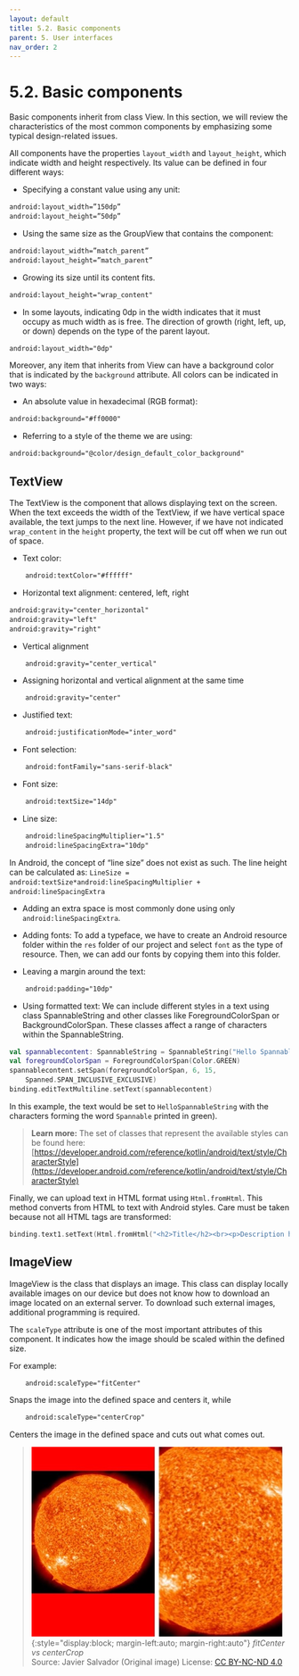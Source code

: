 ```yaml
---
layout: default
title: 5.2. Basic components
parent: 5. User interfaces
nav_order: 2
---
```


# 5.2. Basic components 

Basic components inherit from class View. In this section, we will review the characteristics of the most common components by emphasizing some typical design-related issues.

All components have the properties `layout_width` and `layout_height`, which indicate width and height respectively. Its value can be defined in four different ways: 

- Specifying a constant value using any unit:

```xml
android:layout_width=”150dp”
android:layout_height=”50dp”
```
- Using the same size as the GroupView that contains the component:

```xml
android:layout_width=”match_parent”
android:layout_height=”match_parent”
```

-	Growing its size until its content fits.

```xml
android:layout_height="wrap_content"
```

- In some layouts, indicating 0dp in the width indicates that it must occupy as much width as is free. The direction of growth (right, left, up, or down) depends on the type of the parent layout.

```xml
android:layout_width="0dp"
```

Moreover, any item that inherits from View can have a background color that is indicated by the `background` attribute. All colors can be indicated in two ways:

- An absolute value in hexadecimal (RGB format):

```xml
android:background="#ff0000"
```

- Referring to a style of the theme we are using:

```xml
android:background="@color/design_default_color_background"
```

## TextView

The TextView is the component that allows displaying text on the screen.  When the text exceeds the width of the TextView, if we have vertical space available, the text jumps to the next line. However, if we have not indicated `wrap_content` in the `height` property, the text will be cut off when we run out of space. 

- Text color:
```xml
	android:textColor="#ffffff"
```

- Horizontal text alignment: centered, left, right
```xml
android:gravity="center_horizontal"
android:gravity="left"
android:gravity="right"
```

- Vertical alignment
```xml
	android:gravity="center_vertical"
```

- Assigning horizontal and vertical alignment at the same time
```xml
	android:gravity="center"
```

- Justified text: 
```xml
	android:justificationMode="inter_word"
```
- Font selection:
```xml
	android:fontFamily="sans-serif-black"
```

- Font size:
```xml
	android:textSize="14dp"
```
- Line size:
```xml
	android:lineSpacingMultiplier="1.5"
	android:lineSpacingExtra="10dp"
```

In Android, the concept of “line size” does not exist as such. The line height can be calculated as: `LineSize = android:textSize*android:lineSpacingMultiplier + android:lineSpacingExtra`

- Adding an extra space is most commonly done using only `android:lineSpacingExtra`.

- Adding fonts:
To add a typeface, we have to create an Android resource folder within the `res` folder of our project and select `font` as the type of resource. Then, we can add our fonts by copying them into this folder. 

- Leaving a margin around the text:
```xml
	android:padding="10dp"
```

- Using formatted text:
We can include different styles in a text using class SpannableString and other classes like ForegroundColorSpan or BackgroundColorSpan. These classes affect a range of characters within the SpannableString.
```kotlin
val spannablecontent: SpannableString = SpannableString("Hello SpannableString")
val foregroundColorSpan = ForegroundColorSpan(Color.GREEN)
spannablecontent.setSpan(foregroundColorSpan, 6, 15, 
	Spanned.SPAN_INCLUSIVE_EXCLUSIVE)
binding.editTextMultiline.setText(spannablecontent)
```

In this example, the text would be set to `HelloSpannableString` with the characters forming the word `Spannable` printed in green).

>**Learn more:**
> The set of classes that represent the available styles can be found here: 
> [https://developer.android.com/reference/kotlin/android/text/style/CharacterStyle](https://developer.android.com/reference/kotlin/android/text/style/CharacterStyle)


Finally, we can upload text in HTML format using `Html.fromHtml`. This method converts from HTML to text with Android styles. Care must be taken because not all HTML tags are transformed:
```kotlin
binding.text1.setText(Html.fromHtml("<h2>Title</h2><br><p>Description here</p>",Html.FROM_HTML_MODE_COMPACT))
```

## ImageView

ImageView is the class that displays an image. This class can display locally available images on our device but does not know how to download an image located on an external server. To download such external images, additional programming is required.

The `scaleType` attribute is one of the most important attributes of this component. It indicates how the image should be scaled within the defined size.

For example:
```xml
	android:scaleType="fitCenter"
```

Snaps the image into the defined space and centers it, while 

```xml
	android:scaleType="centerCrop"
```
Centers the image in the defined space and cuts out what comes out.

> ![fitCenter vs centerCrop](/images/05/image-view.jpg){:style="display:block; margin-left:auto; margin-right:auto"}
> *fitCenter vs centerCrop*  
> Source: Javier Salvador (Original image) License: [CC BY-NC-ND 4.0](https://creativecommons.org/licenses/by-nc-nd/4.0/)

